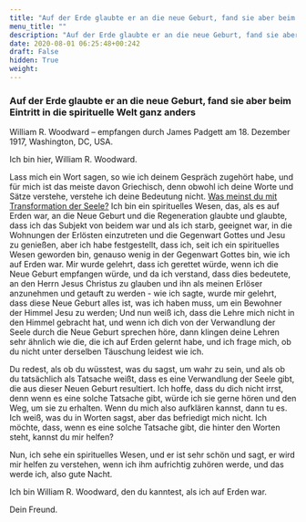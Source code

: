 ```yaml
---
title: "Auf der Erde glaubte er an die neue Geburt, fand sie aber beim Eintritt in die spirituelle Welt ganz anders"
menu_title: ""
description: "Auf der Erde glaubte er an die neue Geburt, fand sie aber beim Eintritt in die spirituelle Welt ganz anders"
date: 2020-08-01 06:25:48+00:242
draft: False
hidden: True
weight:
---
```

### Auf der Erde glaubte er an die neue Geburt, fand sie aber beim Eintritt in die spirituelle Welt ganz anders

William R. Woodward – empfangen durch James Padgett am 18. Dezember 1917, Washington, DC, USA.

Ich bin hier, William R. Woodward.

Lass mich ein Wort sagen, so wie ich deinem Gespräch zugehört habe, und für mich ist das meiste davon Griechisch, denn obwohl ich deine Worte und Sätze verstehe, verstehe ich deine Bedeutung nicht. [Was meinst du mit Transformation der Seele?](/zentrale-themen/der-prozess-der-seelentransformation/) Ich bin ein spirituelles Wesen, das, als es auf Erden war, an die Neue Geburt und die Regeneration glaubte und glaubte, dass ich das Subjekt von beidem war und als ich starb, geeignet war, in die Wohnungen der Erlösten einzutreten und die Gegenwart Gottes und Jesu zu genießen, aber ich habe festgestellt, dass ich, seit ich ein spirituelles Wesen geworden bin, genauso wenig in der Gegenwart Gottes bin, wie ich auf Erden war. Mir wurde gelehrt, dass ich gerettet würde, wenn ich die Neue Geburt empfangen würde, und da ich verstand, dass dies bedeutete, an den Herrn Jesus Christus zu glauben und ihn als meinen Erlöser anzunehmen und getauft zu werden - wie ich sagte, wurde mir gelehrt, dass diese Neue Geburt alles ist, was ich haben muss, um ein Bewohner der Himmel Jesu zu werden; Und nun weiß ich, dass die Lehre mich nicht in den Himmel gebracht hat, und wenn ich dich von der Verwandlung der Seele durch die Neue Geburt sprechen höre, dann klingen deine Lehren sehr ähnlich wie die, die ich auf Erden gelernt habe, und ich frage mich, ob du nicht unter derselben Täuschung leidest wie ich.

Du redest, als ob du wüsstest, was du sagst, um wahr zu sein, und als ob du tatsächlich als Tatsache weißt, dass es eine Verwandlung der Seele gibt, die aus dieser Neuen Geburt resultiert. Ich hoffe, dass du dich nicht irrst, denn wenn es eine solche Tatsache gibt, würde ich sie gerne hören und den Weg, um sie zu erhalten. Wenn du mich also aufklären kannst, dann tu es. Ich weiß, was du in Worten sagst, aber das befriedigt mich nicht. Ich möchte, dass, wenn es eine solche Tatsache gibt, die hinter den Worten steht, kannst du mir helfen?

Nun, ich sehe ein spirituelles Wesen, und er ist sehr schön und sagt, er wird mir helfen zu verstehen, wenn ich ihm aufrichtig zuhören werde, und das werde ich, also gute Nacht.  

Ich bin William R. Woodward, den du kanntest, als ich auf Erden war.

Dein Freund.
